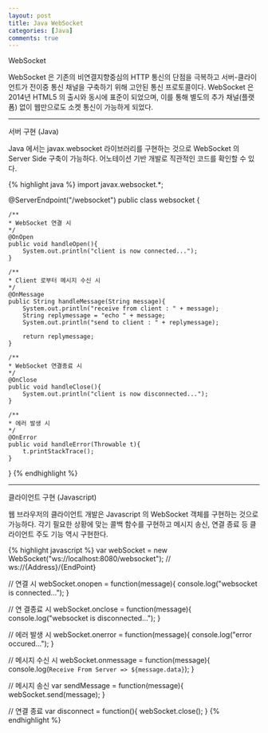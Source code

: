 ```yaml
---
layout: post
title: Java WebSocket
categories: [Java]
comments: true
---
```


WebSocket

WebSocket 은 기존의 비연결지향중심의 HTTP 통신의 단점을 극복하고 서버-클라이언트가 전이중 통신 채널을 구축하기 위해 고안된 통신 프로토콜이다. WebSocket 은 2014년 HTML5 의 출시와 동시에 표준이 되었으며, 이를 통해 별도의 추가 채널(플랫폼) 없이 웹만으로도 소켓 통신이 가능하게 되었다.

-------------

서버 구현 (Java)

Java 에서는 javax.websocket 라이브러리를 구현하는 것으로 WebSocket 의 Server Side 구축이 가능하다. 어노테이션 기반 개발로 직관적인 코드를 확인할 수 있다.

{% highlight java %}
import javax.websocket.*;

@ServerEndpoint("/websocket")
public class websocket {

    /**
    * WebSocket 연결 시
    */
    @OnOpen
    public void handleOpen(){
        System.out.println("client is now connected...");
    }

    /**
    * Client 로부터 메시지 수신 시
    */
    @OnMessage
    public String handleMessage(String message){
        System.out.println("receive from client : " + message);
        String replymessage = "echo " + message;
        System.out.println("send to client : " + replymessage);

        return replymessage;
    }

    /**
    * WebSocket 연결종료 시
    */
    @OnClose
    public void handleClose(){
        System.out.println("client is now disconnected...");
    }

    /**
    * 에러 발생 시
    */
    @OnError
    public void handleError(Throwable t){
        t.printStackTrace();
    }
}
{% endhighlight %}

-------------

클라이언트 구현 (Javascript)

웹 브라우저의 클라이언트 개발은 Javascript 의 WebSocket 객체를 구현하는 것으로 가능하다. 각기 필요한 상황에 맞는 콜백 함수를 구현하고 메시지 송신, 연결 종료 등 클라이언트 주도 기능 역시 구현한다.

{% highlight javascript %}
var webSocket = new WebSocket("ws://localhost:8080/websocket"); // ws://{Address}/{EndPoint}

// 연결 시
webSocket.onopen = function(message){
    console.log("websocket is connected...");
}

// 연 결종료 시
webSocket.onclose = function(message){
    console.log("websocket is disconnected...");
}

// 에러 발생 시
webSocket.onerror = function(message){
    console.log("error occured...");
}

// 메시지 수신 시
webSocket.onmessage = function(message){
    console.log(`Receive From Server => ${message.data}`);
}

// 메시지 송신
var sendMessage = function(message){
    webSocket.send(message);
}

// 연결 종료
var disconnect = function(){
    webSocket.close();
}
{% endhighlight %}